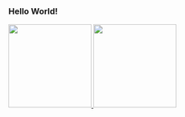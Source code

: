 ### Hello World!

<div>
  <a href="https://github.com/SandroSmarzaro">
  <img height=165em src="https://github-readme-stats.vercel.app/api?username=SandroSmarzaro&include_all_commits=true&count_private=true&show_icons=true&theme=radical"/>
  <img height=165em src="https://github-readme-stats.vercel.app/api/top-langs/?username=SandroSmarzaro&langs_count=10&layout=compact&theme=radical"/>
</div>
